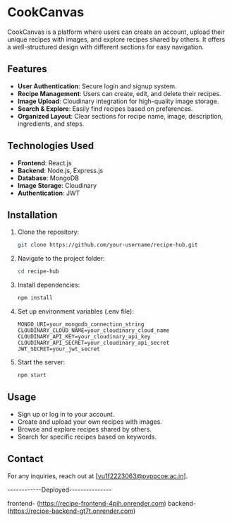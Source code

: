# CookCanvas

CookCanvas is a platform where users can create an account, upload their unique recipes with images, and explore recipes shared by others. It offers a well-structured design with different sections for easy navigation.

## Features
- **User Authentication**: Secure login and signup system.
- **Recipe Management**: Users can create, edit, and delete their recipes.
- **Image Upload**: Cloudinary integration for high-quality image storage.
- **Search & Explore**: Easily find recipes based on preferences.
- **Organized Layout**: Clear sections for recipe name, image, description, ingredients, and steps.

## Technologies Used
- **Frontend**: React.js
- **Backend**: Node.js, Express.js
- **Database**: MongoDB
- **Image Storage**: Cloudinary
- **Authentication**: JWT

## Installation
1. Clone the repository:
   ```bash
   git clone https://github.com/your-username/recipe-hub.git
   ```
2. Navigate to the project folder:
   ```bash
   cd recipe-hub
   ```
3. Install dependencies:
   ```bash
   npm install
   ```
4. Set up environment variables (.env file):
   ```plaintext
   MONGO_URI=your_mongodb_connection_string
   CLOUDINARY_CLOUD_NAME=your_cloudinary_cloud_name
   CLOUDINARY_API_KEY=your_cloudinary_api_key
   CLOUDINARY_API_SECRET=your_cloudinary_api_secret
   JWT_SECRET=your_jwt_secret
   ```
5. Start the server:
   ```bash
   npm start
   ```

## Usage
- Sign up or log in to your account.
- Create and upload your own recipes with images.
- Browse and explore recipes shared by others.
- Search for specific recipes based on keywords.


## Contact
For any inquiries, reach out at [vu1f2223063@pvppcoe.ac.in].




------------Deployed---------------

frontend- (https://recipe-frontend-4pih.onrender.com)
backend- (https://recipe-backend-gt7t.onrender.com)
